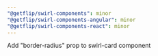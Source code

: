 ```yaml
---
"@getflip/swirl-components": minor
"@getflip/swirl-components-angular": minor
"@getflip/swirl-components-react": minor
---
```


Add "border-radius" prop to swirl-card component
